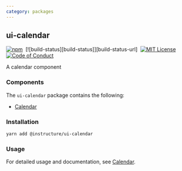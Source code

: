 ```yaml
---
category: packages
---
```


## ui-calendar

[![npm][npm]][npm-url]&nbsp;
[![build-status][build-status]][build-status-url]&nbsp;
[![MIT License][license-badge]][license]&nbsp;
[![Code of Conduct][coc-badge]][coc]

A calendar component

### Components

The `ui-calendar` package contains the following:

- [Calendar](#Calendar)

### Installation

```sh
yarn add @instructure/ui-calendar
```

### Usage

For detailed usage and documentation, see [Calendar](#Calendar).

[npm]: https://img.shields.io/npm/v/@instructure/ui-calendar.svg
[npm-url]: https://npmjs.com/package/@instructure/ui-calendar
[license-badge]: https://img.shields.io/npm/l/instructure-ui.svg?style=flat-square
[license]: https://github.com/instructure/instructure-ui/blob/master/LICENSE
[coc-badge]: https://img.shields.io/badge/code%20of-conduct-ff69b4.svg?style=flat-square
[coc]: https://github.com/instructure/instructure-ui/blob/master/CODE_OF_CONDUCT.md
